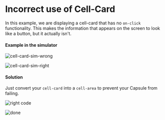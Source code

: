 # Incorrect use of Cell-Card

In this example, we are displaying a cell-card that has no `on-click` functionality. This makes the information that appears on the screen to look like a button, but it actually isn't. 


#### Example in the simulator
![cell-card-sim-wrong](https://user-images.githubusercontent.com/16840579/70951456-4c527e00-2018-11ea-83f6-3c7afdd774d2.png)

![cell-card-sim-right](https://user-images.githubusercontent.com/16840579/70951455-4c527e00-2018-11ea-9a22-03e9fc9faa44.png)


#### Solution
Just convert your `cell-card` into a `cell-area` to prevent your Capsule from failing.

![right code](https://user-images.githubusercontent.com/16840579/70951457-4c527e00-2018-11ea-9969-cc0564a14762.png)

![done](https://user-images.githubusercontent.com/16840579/70952539-60e44580-201b-11ea-9e2d-a01b2b273b0c.png)

